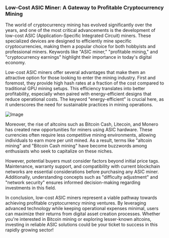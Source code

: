 ### Low-Cost ASIC Miner: A Gateway to Profitable Cryptocurrency Mining

The world of cryptocurrency mining has evolved significantly over the years, and one of the most critical advancements is the development of low-cost ASIC (Application-Specific Integrated Circuit) miners. These specialized devices are designed to efficiently mine specific cryptocurrencies, making them a popular choice for both hobbyists and professional miners. Keywords like "ASIC miner," "profitable mining," and "cryptocurrency earnings" highlight their importance in today's digital economy.

Low-cost ASIC miners offer several advantages that make them an attractive option for those looking to enter the mining industry. First and foremost, they provide high hash rates at a fraction of the cost compared to traditional GPU mining setups. This efficiency translates into better profitability, especially when paired with energy-efficient designs that reduce operational costs. The keyword "energy-efficient" is crucial here, as it underscores the need for sustainable practices in mining operations.

![Image](https://github.com/user-attachments/assets/31692037-0104-4703-abd1-696b6a7dd41b)

Moreover, the rise of altcoins such as Bitcoin Cash, Litecoin, and Monero has created new opportunities for miners using ASIC hardware. These currencies often require less competitive mining environments, allowing individuals to earn more per unit mined. As a result, terms like "altcoin mining" and "Bitcoin Cash mining" have become buzzwords among enthusiasts who seek to capitalize on these niches.

However, potential buyers must consider factors beyond initial price tags. Maintenance, warranty support, and compatibility with current blockchain networks are essential considerations before purchasing any ASIC miner. Additionally, understanding concepts such as "difficulty adjustment" and "network security" ensures informed decision-making regarding investments in this field.

In conclusion, low-cost ASIC miners represent a viable pathway towards achieving profitable cryptocurrency mining ventures. By leveraging advanced technology while keeping operational expenses minimal, users can maximize their returns from digital asset creation processes. Whether you're interested in Bitcoin mining or exploring lesser-known altcoins, investing in reliable ASIC solutions could be your ticket to success in this rapidly growing sector!